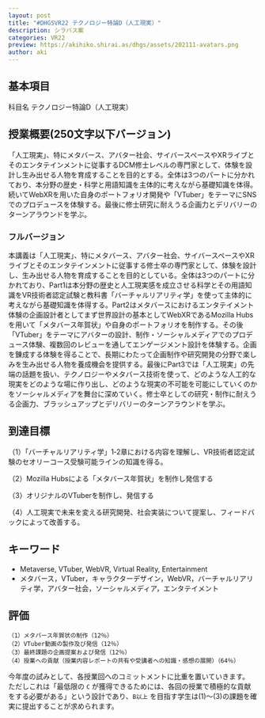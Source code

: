 ```yaml
---
layout: post
title: "#DHGSVR22 テクノロジー特論D（人工現実）"
description: シラバス案
categories: VR22
preview: https://akihiko.shirai.as/dhgs/assets/202111-avatars.png
author: aki
---
```


## 基本項目

科目名	テクノロジー特論D（人工現実）

## 授業概要(250文字以下バージョン)

「人工現実」、特にメタバース、アバター社会、サイバースペースやXRライブとそのエンタテインメントに従事するDCM修士レベルの専門家として、体験を設計し生み出せる人物を育成することを目的とする。全体は3つのパートに分かれており、本分野の歴史・科学と用語知識を主体的に考えながら基礎知識を体得。続いてWebXRを用いた自身のポートフォリオ開発や「VTuber」をテーマにSNSでのプロデュースを体験する。最後に修士研究に耐えうる企画力とデリバリーのターンアラウンドを学ぶ。				

### フルバージョン
本講義は「人工現実」、特にメタバース、アバター社会、サイバースペースやXRライブとそのエンタテインメントに従事する修士卒の専門家として、体験を設計し、生み出せる人物を育成することを目的としている。全体は3つのパートに分かれており、Part1は本分野の歴史と人工現実感を成立させる科学とその用語知識をVR技術者認定試験と教科書「バーチャルリアリティ学」を使って主体的に考えながら基礎知識を体得する。Part2はメタバースにおけるエンタテイメント体験の企画設計者としてまず世界設計の基本としてWebXRであるMozilla Hubsを用いて「メタバース年賀状」や自身のポートフォリオを制作する。その後「VTuber」をテーマにアバターの設計、制作・ソーシャルメディアでのプロデュース体験、複数回のレビューを通してエンゲージメント設計を体験する。企画を錬成する体験を得ることで、長期にわたって企画制作や研究開発の分野で楽しみを生み出せる人物を養成機会を提供する。最後にPart3では「人工現実」の先端の話題を扱い、テクノロジーやメタバース技術を使って、どのような人工的な現実をどのような場に作り出し、どのような現実の不可能を可能にしていくのかをソーシャルメディアを舞台に深めていく。修士卒としての研究・制作に耐えうる企画力、ブラッシュアップとデリバリーのターンアラウンドを学ぶ。


## 到達目標

（1）「バーチャルリアリティ学」1‐2章における内容を理解し、VR技術者認定試験のセオリーコース受験可能ラインの知識を得る。

（2）Mozilla Hubsによる「メタバース年賀状」を制作し発信する

（3）オリジナルのVTuberを制作し、発信する

（4）人工現実で未来を変える研究開発、社会実装について提案し、フィードバックによって改善する。



## キーワード

- Metaverse, VTuber, WebVR, Virtual Reality, Entertainment
- メタバース，VTuber，キャラクターデザイン，WebVR，バーチャルリアリティ学，アバター社会，ソーシャルメディア，エンタテイメント


## 評価

```5段階評価（S～D）
（1）メタバース年賀状の制作（12％）
（2）VTuber動画の製作及び発信（12％）
（3）最終課題の企画提案および発信（12％）
（4）授業への貢献（授業内容レポートの共有や受講者への知識・感想の展開）（64％）
```
今年度の試みとして、各授業回へのコミットメントに比重を置いていきます。
ただしこれは「最低限の ``C`` が獲得できるためには、各回の授業で積極的な貢献をする必要がある」という設計であり、``B以上`` を目指す学生は(1)～(3)の課題を確実に提出することが求められます。

